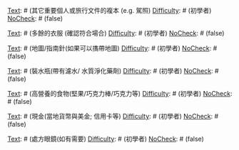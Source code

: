 [Text]: # (依照預想中可能的威脅來挑選合適的背心)
[Difficulty]: # (進階)
[NoCheck]: # (false)

[Text]: # (如果是在戰區營運，要戴著頭盔。)
[Difficulty]: # (進階)
[NoCheck]: # (false)

[Text]: # (如果嵌入，穿上身体护甲)
[Difficulty]: # (進階)
[NoCheck]: # (false)

[Text]: # (按照说明妥善保养护甲)
[Difficulty]: # (進階)
[NoCheck]: # (false)

[Text]: # (如果需要在内乱的地方穿刺背心)
[Difficulty]: # (進階)
[NoCheck]: # (false)

[Text]: # (準備防毒面具，但小心不要被誤為抗議者。)
[Difficulty]: # (進階)
[NoCheck]: # (false)

[Text]: # (在風險增高的時候，打包整理逃生包。)
[Difficulty]: # (初學者)
[NoCheck]: # (false)

[Text]: # (規劃白天/夜晚的逃生路線)
[Difficulty]: # (初學者)
[NoCheck]: # (false)

[Text]: # (把逃生包放在規劃中的逃生路線旁。)
[Difficulty]: # (初學者)
[NoCheck]: # (false)

[Text]: # (試著維持在 15公斤以下)
[Difficulty]: # (初學者)
[NoCheck]: # (false)

[Text]: # (打包)
[Difficulty]: # (初學者)
[NoCheck]: # (true)

[Text]: # (護照/身份證 - 有多次出入簽證)
[Difficulty]: # (初學者)
[NoCheck]: # (false)

[Text]: # (其它重要個人或旅行文件的複本 (e.g. 駕照)
[Difficulty]: # (初學者)
[NoCheck]: # (false)

[Text]: # (緊象危急聯絡人和地址清單)
[Difficulty]: # (初學者)
[NoCheck]: # (false)

[Text]: # (急救物品包括處方藥和醫囑)
[Difficulty]: # (初學者)
[NoCheck]: # (false)

[Text]: # (瑞士刀)
[Difficulty]: # (初學者)
[NoCheck]: # (false)

[Text]: # (多餘的衣服 (確認符合場合)
[Difficulty]: # (初學者)
[NoCheck]: # (false)

[Text]: # (地圖/指南針(如果可以㩦帶地圖)
[Difficulty]: # (初學者)
[NoCheck]: # (false)

[Text]: # (裝水瓶(帶有濾水/ 水質淨化藥劑)
[Difficulty]: # (初學者)
[NoCheck]: # (false)

[Text]: # (高營養的食物(堅果/巧克力棒/巧克力等)
[Difficulty]: # (初學者)
[NoCheck]: # (false)

[Text]: # (有必要時準備行動電話、充電器和預付的刮卡)
[Difficulty]: # (初學者)
[NoCheck]: # (false)

[Text]: # (火炬和電池)
[Difficulty]: # (初學者)
[NoCheck]: # (false)

[Text]: # (蠟燭)
[Difficulty]: # (初學者)
[NoCheck]: # (false)

[Text]: # (強靭的繩/線)
[Difficulty]: # (初學者)
[NoCheck]: # (false)

[Text]: # (現金(當地貨幣與美金; 信用卡等)
[Difficulty]: # (初學者)
[NoCheck]: # (false)

[Text]: # (旅行帶著的牙刷/牙膏和肥皂)
[Difficulty]: # (初學者)
[NoCheck]: # (false)

[Text]: # (防水衣)
[Difficulty]: # (初學者)
[NoCheck]: # (false)

[Text]: # (驅蟲劑/防曬乳)
[Difficulty]: # (初學者)
[NoCheck]: # (false)

[Text]: # (紙和筆)
[Difficulty]: # (初學者)
[NoCheck]: # (false)

[Text]: # (處方眼鏡(如有需要)
[Difficulty]: # (初學者)
[NoCheck]: # (false)

[Text]: # (火柴)
[Difficulty]: # (初學者)
[NoCheck]: # (false)

[Text]: # (保險套 -可以用來讓東西保持乾燥)
[Difficulty]: # (初學者)
[NoCheck]: # (false)

[Text]: # (成語簿)
[Difficulty]: # (初學者)
[NoCheck]: # (false)

[Text]: # (頭部的掩護)
[Difficulty]: # (初學者)
[NoCheck]: # (false)

[Text]: # (手持的鏡子)
[Difficulty]: # (初學者)
[NoCheck]: # (false)

[Text]: # (無線電)
[Difficulty]: # (初學者)
[NoCheck]: # (false)

[Text]: # (衛星電話和充電器)
[Difficulty]: # (初學者)
[NoCheck]: # (false)